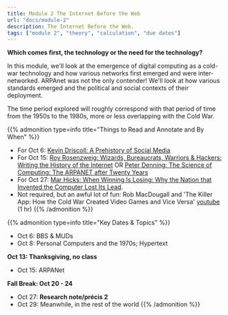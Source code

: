 ```yaml
---
title: Module 2 The Internet Before the Web
url: "docs/module-2"
description: The Internet Before the Web.
tags: ["module 2", "theory", "calculation", "due dates"]
---
```


**Which comes first, the technology or the need for the technology?**

In this module, we'll look at the emergence of digital computing as a cold-war technology and how various networks first emerged and were inter-networked. ARPAnet was not the only contender! We'll look at how various standards emerged and the political and social contexts of their deployment.

The time period explored will roughly correspond with that period of time from the 1950s to the 1980s, more or less overlapping with the Cold War.

{{% admonition type=info title="Things to Read and Annotate and By When" %}}
+ For Oct 6: [Kevin Driscoll: A Prehistory of Social Media](https://issues.org/prehistory-social-media-modem-world-driscoll)
+ For Oct 15: [Roy Rosenzweig: Wizards, Bureaucrats, Warriors & Hackers: Writing the History of the Internet](https://rrchnm.org/essays/wizards-bureaucrats-warriors-hackers-writing-the-history-of-the-internet/) OR [Peter Denning: The Science of Computing: The ARPANET after Twenty Years](https://www-jstor-org.proxy.library.carleton.ca/stable/27856002?seq=1)
+ For Oct 27: [Mar Hicks: When Winning Is Losing: Why the Nation that Invented the Computer Lost Its Lead](https://www.computer.org/csdl/magazine/co/2018/10/mco2018100048/17D45WHONln).
+ Not required, but an awful lot of fun: Rob MacDougall and 'The Killer App: How the Cold War Created Video Games and Vice Versa' [youtube](https://www.youtube.com/watch?v=_otw7hWq58A) (1 hr)
{{% /admonition %}}

{{% admonition type=info title="Key Dates & Topics" %}}
- Oct 6: BBS & MUDs
- Oct 8: Personal Computers and the 1970s; Hypertext
 
**Oct 13: Thanksgiving, no class**
- Oct 15: ARPANet 

**Fall Break: Oct 20 - 24**

- Oct 27: **Research note/précis 2**
- Oct 29: Meanwhile, in the rest of the world
{{% /admonition %}}
